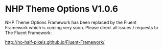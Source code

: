 # NHP Theme Options V1.0.6 #

NHP Theme Options Framework has been replaced by the Fluent Framework which is coming very soon. Please direct all issues / requests to The Fluent Framework:

http://no-half-pixels.github.io/Fluent-Framework/
